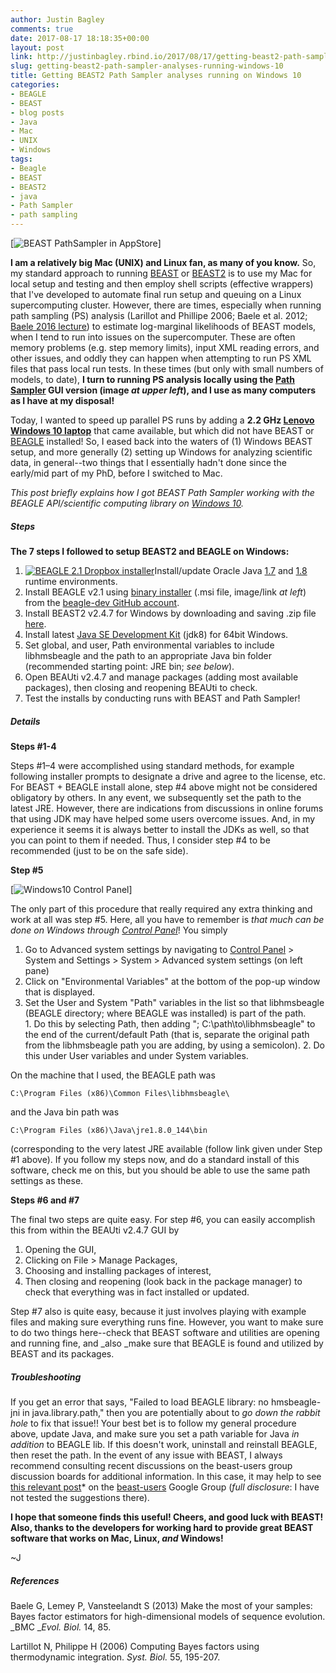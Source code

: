 ```yaml
---
author: Justin Bagley
comments: true
date: 2017-08-17 18:18:35+00:00
layout: post
link: http://justinbagley.rbind.io/2017/08/17/getting-beast2-path-sampler-analyses-running-windows-10/
slug: getting-beast2-path-sampler-analyses-running-windows-10
title: Getting BEAST2 Path Sampler analyses running on Windows 10
categories:
- BEAGLE
- BEAST
- blog posts
- Java
- Mac
- UNIX
- Windows
tags:
- Beagle
- BEAST
- BEAST2
- java
- Path Sampler
- path sampling
---
```


[![BEAST PathSampler in AppStore](/images/BEAST2_PathSampler_logo_inAppStore.png)]

**I am a relatively big Mac (UNIX) and Linux fan, as many of you know.** So, my standard approach to running [BEAST](http://beast.community) or [BEAST2](http://beast2.org/) is to use my Mac for local setup and testing and then employ shell scripts (effective wrappers) that I've developed to automate final run setup and queuing on a Linux supercomputing cluster. However, there are times, especially when running path sampling (PS) analysis (Larillot and Phillipe 2006; Baele et al. 2012; [Baele 2016 lecture](https://www.biostat.washington.edu/sites/default/files/modules//2016_SISMID_13_10.pdf)) to estimate log-marginal likelihoods of BEAST models, when I tend to run into issues on the supercomputer. These are often memory problems (e.g. step memory limits), input XML reading errors, and other issues, and oddly they can happen when attempting to run PS XML files that pass local run tests. In these times (but only with small numbers of models, to date), **I turn to running PS analysis locally using the [Path Sampler](https://www.beast2.org/2014/07/14/path-sampling-with-a-gui/) GUI version (image _at upper left_), and I use as many computers as I have at my disposal!**

Today, I wanted to speed up parallel PS runs by adding a **2.2 GHz [Lenovo Windows 10 laptop](https://www.google.com/search?client=safari&rls=en&q=lenovo+windows+10+laptop&ie=UTF-8&oe=UTF-8)** that came available, but which did not have BEAST or [BEAGLE](https://github.com/beagle-dev/beagle-lib) installed! So, I eased back into the waters of (1) Windows BEAST setup, and more generally (2) setting up Windows for analyzing scientific data, in general--two things that I essentially hadn't done since the early/mid part of my PhD, before I switched to Mac.

_This post briefly explains how I got BEAST Path Sampler working with the BEAGLE API/scientific computing library on [Windows 10](https://www.microsoft.com/en-us/windows/)._


##### **Steps**

**The 7 steps I followed to setup BEAST2 and BEAGLE on Windows:**	

1. [![BEAGLE 2.1 Dropbox installer](/images/BEAGLE_2.1_dropbox_installer_file.png)](http://www.dropbox.com/s/61z48jvruzkwkku/BEAGLE-2.1.msi)Install/update Oracle Java [1.7](http://www.oracle.com/technetwork/java/javase/downloads/java-archive-downloads-javase7-521261.html) and [1.8](http://www.oracle.com/technetwork/java/javase/downloads/jre8-downloads-2133155.html) runtime environments.
2. Install BEAGLE v2.1 using [binary installer](http://www.dropbox.com/s/61z48jvruzkwkku/BEAGLE-2.1.msi) (.msi file, image/link _at left_) from the [beagle-dev GitHub account](https://github.com/beagle-dev/).
3. Install BEAST2 v2.4.7 for Windows by downloading and saving .zip file [here](https://github.com/CompEvol/beast2/releases/download/v2.4.7/BEAST.v2.4.7.Windows.zip).
4. Install latest [Java SE Development Kit](http://www.oracle.com/technetwork/java/javase/downloads/jdk8-downloads-2133151.html) (jdk8) for 64bit Windows.
5. Set global, and user, Path environmental variables to include libhmsbeagle and the path to an appropriate Java bin folder (recommended starting point: JRE bin; _see below_).
6. Open BEAUti v2.4.7 and manage packages (adding most available packages), then closing and reopening BEAUti to check.
7. Test the installs by conducting runs with BEAST and Path Sampler!


##### **Details**

**Steps #1-4**

Steps #1–4 were accomplished using standard methods, for example following installer prompts to designate a drive and agree to the license, etc. For BEAST + BEAGLE install alone, step #4 above might not be considered obligatory by others. In any event, we subsequently set the path to the latest JRE. However, there are indications from discussions in online forums that using JDK may have helped some users overcome issues. And, in my experience it seems it is always better to install the JDKs as well, so that you can point to them if needed. Thus, I consider step #4 to be recommended (just to be on the safe side).



**Step #5**

[![Windows10 Control Panel](/images/Windows10_control_panel.png)]

The only part of this procedure that really required any extra thinking and work at all was step #5. Here, all you have to remember is _that much can be done on Windows through_ [_Control Panel_](https://support.microsoft.com/en-us/help/13764/windows-where-is-control-panel)! You simply

  1. Go to Advanced system settings by navigating to [Control Panel](https://support.microsoft.com/en-us/help/13764/windows-where-is-control-panel) > System and Settings > System > Advanced system settings (on left pane)
  2. Click on "Environmental Variables" at the bottom of the pop-up window that is displayed.
  3. Set the User and System "Path" variables in the list so that libhmsbeagle (BEAGLE directory; where BEAGLE was installed) is part of the path.	
    1. Do this by selecting Path, then adding "; C:\path\to\libhmsbeagle" to the end of the current/default Path (that is, separate the original path from the libhmsbeagle path you are adding, by using a semicolon).
    2. Do this under User variables and under System variables.


On the machine that I used, the BEAGLE path was

```
C:\Program Files (x86)\Common Files\libhmsbeagle\ 
```

and the Java bin path was

```
C:\Program Files (x86)\Java\jre1.8.0_144\bin 
```

(corresponding to the very latest JRE available (follow link given under Step #1 above). If you follow my steps now, and do a standard install of this software, check me on this, but you should be able to use the same path settings as these.



**Steps #6 and #7**

The final two steps are quite easy. For step #6, you can easily accomplish this from within the BEAUti v2.4.7 GUI by

  1. Opening the GUI,
  2. Clicking on File > Manage Packages,
  3. Choosing and installing packages of interest,
  4. Then closing and reopening (look back in the package manager) to check that everything was in fact installed or updated.


Step #7 also is quite easy, because it just involves playing with example files and making sure everything runs fine. However, you want to make sure to do two things here--check that BEAST software and utilities are opening and running fine, and _also _make sure that BEAGLE is found and utilized by BEAST and its packages.




##### **Troubleshooting**

If you get an error that says, "Failed to load BEAGLE library: no hmsbeagle-jni in java.library.path," then you are potentially about to _go down the rabbit hole_ to fix that issue!! Your best bet is to follow my general procedure above, update Java, and make sure you set a path variable for Java _in addition_ to BEAGLE lib. If this doesn't work, uninstall and reinstall BEAGLE, then reset the path. In the event of any issue with BEAST, I always recommend consulting recent discussions on the beast-users group discussion boards for additional information. In this case, it may help to see [this relevant post](https://groups.google.com/forum/#!searchin/beast-users/-Djava.library.path$20beagle%7Csort:relevance/beast-users/GdBaFiJq1QA/cMq9h3XnBpAJ)* on the [beast-users](https://groups.google.com/forum/#!forum/beast-users) Google Group (*full disclosure*: I have not tested the suggestions there).


**I hope that someone finds this useful! Cheers, and good luck with BEAST! Also, thanks to the developers for working hard to provide great BEAST software that works on Mac, Linux, _and_ Windows!**

~J


##### References

Baele G, Lemey P, Vansteelandt S (2013) Make the most of your samples: Bayes factor estimators for high-dimensional models of sequence evolution. _BMC __Evol. Biol._ 14, 85.

Lartillot N, Philippe H (2006) Computing Bayes factors using thermodynamic integration. _Syst. Biol._ 55, 195-207.
